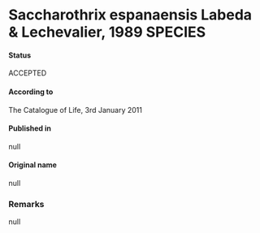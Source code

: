 # Saccharothrix espanaensis Labeda & Lechevalier, 1989 SPECIES

#### Status
ACCEPTED

#### According to
The Catalogue of Life, 3rd January 2011

#### Published in
null

#### Original name
null

### Remarks
null